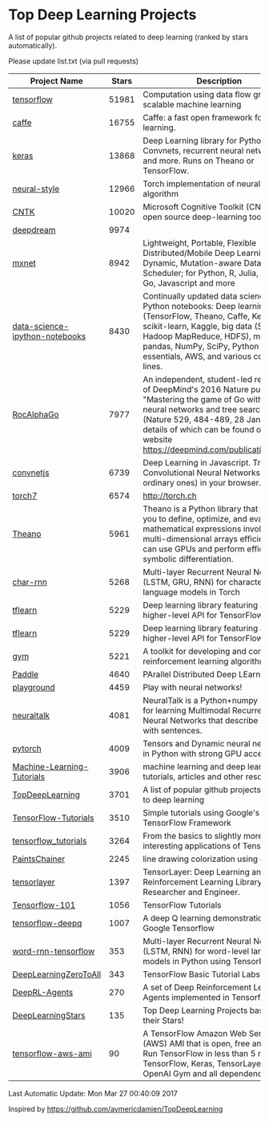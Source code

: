 # Top Deep Learning Projects
A list of popular github projects related to deep learning (ranked by stars automatically).

Please update list.txt (via pull requests)

| Project Name| Stars | Description 
| ------- | ------ | ------  
| [tensorflow](https://github.com/tensorflow/tensorflow) | 51981 | Computation using data flow graphs for scalable machine learning |  
| [caffe](https://github.com/BVLC/caffe) | 16755 | Caffe: a fast open framework for deep learning. |  
| [keras](https://github.com/fchollet/keras) | 13868 | Deep Learning library for Python. Convnets, recurrent neural networks, and more. Runs on Theano or TensorFlow. |  
| [neural-style](https://github.com/jcjohnson/neural-style) | 12966 | Torch implementation of neural style algorithm |  
| [CNTK](https://github.com/Microsoft/CNTK) | 10020 | Microsoft Cognitive Toolkit (CNTK), an open source deep-learning toolkit |  
| [deepdream](https://github.com/google/deepdream) | 9974 |  |  
| [mxnet](https://github.com/dmlc/mxnet) | 8942 | Lightweight, Portable, Flexible Distributed/Mobile Deep Learning with Dynamic, Mutation-aware Dataflow Dep Scheduler; for Python, R, Julia, Scala, Go, Javascript and more |  
| [data-science-ipython-notebooks](https://github.com/donnemartin/data-science-ipython-notebooks) | 8430 | Continually updated data science Python notebooks: Deep learning (TensorFlow, Theano, Caffe, Keras), scikit-learn, Kaggle, big data (Spark, Hadoop MapReduce, HDFS), matplotlib, pandas, NumPy, SciPy, Python essentials, AWS, and various command lines. |  
| [RocAlphaGo](https://github.com/Rochester-NRT/RocAlphaGo) | 7977 | An independent, student-led replication of DeepMind's 2016 Nature publication, "Mastering the game of Go with deep neural networks and tree search" (Nature 529, 484-489, 28 Jan 2016), details of which can be found on their website https://deepmind.com/publications.html. |  
| [convnetjs](https://github.com/karpathy/convnetjs) | 6739 | Deep Learning in Javascript. Train Convolutional Neural Networks (or ordinary ones) in your browser. |  
| [torch7](https://github.com/torch/torch7) | 6574 | http://torch.ch |  
| [Theano](https://github.com/Theano/Theano) | 5961 | Theano is a Python library that allows you to define, optimize, and evaluate mathematical expressions involving multi-dimensional arrays efficiently. It can use GPUs and perform efficient symbolic differentiation. |  
| [char-rnn](https://github.com/karpathy/char-rnn) | 5268 | Multi-layer Recurrent Neural Networks (LSTM, GRU, RNN) for character-level language models in Torch |  
| [tflearn](https://github.com/tflearn/tflearn) | 5229 | Deep learning library featuring a higher-level API for TensorFlow. |  
| [tflearn](https://github.com/tflearn/tflearn) | 5229 | Deep learning library featuring a higher-level API for TensorFlow. |  
| [gym](https://github.com/openai/gym) | 5221 | A toolkit for developing and comparing reinforcement learning algorithms. |  
| [Paddle](https://github.com/PaddlePaddle/Paddle) | 4640 | PArallel Distributed Deep LEarning |  
| [playground](https://github.com/tensorflow/playground) | 4459 | Play with neural networks! |  
| [neuraltalk](https://github.com/karpathy/neuraltalk) | 4081 | NeuralTalk is a Python+numpy project for learning Multimodal Recurrent Neural Networks that describe images with sentences. |  
| [pytorch](https://github.com/pytorch/pytorch) | 4009 | Tensors and Dynamic neural networks in Python  with strong GPU acceleration |  
| [Machine-Learning-Tutorials](https://github.com/ujjwalkarn/Machine-Learning-Tutorials) | 3906 | machine learning and deep learning tutorials, articles and other resources  |  
| [TopDeepLearning](https://github.com/aymericdamien/TopDeepLearning) | 3701 | A list of popular github projects related to deep learning |  
| [TensorFlow-Tutorials](https://github.com/nlintz/TensorFlow-Tutorials) | 3510 | Simple tutorials using Google's TensorFlow Framework |  
| [tensorflow_tutorials](https://github.com/pkmital/tensorflow_tutorials) | 3264 | From the basics to slightly more interesting applications of Tensorflow |  
| [PaintsChainer](https://github.com/pfnet/PaintsChainer) | 2245 | line drawing colorization using chainer |  
| [tensorlayer](https://github.com/zsdonghao/tensorlayer) | 1397 | TensorLayer: Deep Learning and Reinforcement Learning Library for Researcher and Engineer. |  
| [Tensorflow-101](https://github.com/sjchoi86/Tensorflow-101) | 1056 | TensorFlow Tutorials |  
| [tensorflow-deepq](https://github.com/nivwusquorum/tensorflow-deepq) | 1007 | A deep Q learning demonstration using Google Tensorflow |  
| [word-rnn-tensorflow](https://github.com/hunkim/word-rnn-tensorflow) | 353 | Multi-layer Recurrent Neural Networks (LSTM, RNN) for word-level language models in Python using TensorFlow. |  
| [DeepLearningZeroToAll](https://github.com/hunkim/DeepLearningZeroToAll) | 343 | TensorFlow Basic Tutorial Labs |  
| [DeepRL-Agents](https://github.com/awjuliani/DeepRL-Agents) | 270 | A set of Deep Reinforcement Learning Agents implemented in Tensorflow. |  
| [DeepLearningStars](https://github.com/hunkim/DeepLearningStars) | 135 | Top Deep Learning Projects based on their Stars! |  
| [tensorflow-aws-ami](https://github.com/ritchieng/tensorflow-aws-ami) | 90 | A TensorFlow Amazon Web Service (AWS) AMI that is open, free and works. Run TensorFlow in less than 5 minutes. TensorFlow, Keras, TensorLayer, OpenAI Gym and all dependencies. |  

Last Automatic Update: Mon Mar 27 00:40:09 2017

Inspired by https://github.com/aymericdamien/TopDeepLearning